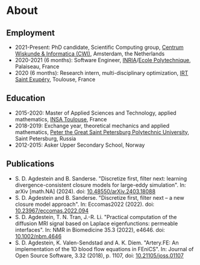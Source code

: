 # About

## Employment

- 2021-Present: PhD candidate, Scientific Computing group,
    [Centrum Wiskunde & Informatica (CWI)](https://www.cwi.nl/),
    Amsterdam, the Netherlands
- 2020-2021 (6 months): Software Engineer, 
    [INRIA](https://www.inria.fr/)/[Ecole Polytechnique](https://cmap.ip-paris.fr/),
    Palaiseau, France
- 2020 (6 months): Research intern,  multi-disciplinary optimization,
    [IRT Saint Exupéry](https://www.irt-saintexupery.com/),
    Toulouse, France

## Education

- 2015-2020: Master of Applied Sciences and Technology, applied mathematics,
    [INSA Toulouse](https://www.insa-toulouse.fr/), France
- 2018-2019: Exchange year, theoretical mechanics and applied mathematics,
    [Peter the Great Saint Petersburg Polytechnic University](https://english.spbstu.ru/),
    Saint Petersburg, Russia
- 2012-2015: Asker Upper Secondary School, Norway

## Publications

- S. D. Agdestein and B. Sanderse.
    "Discretize first, filter next: learning divergence-consistent closure models for large-eddy simulation".
    In: arXiv [math.NA] (2024).
    doi: [10.48550/arXiv.2403.18088](https://doi.org/10.48550/arXiv.2403.18088)
- S. D. Agdestein and B. Sanderse.
    "Discretize first, filter next – a new closure model approach".
    In: Eccomas2022 (2022).
    doi: [10.23967/eccomas.2022.094](https://doi.org/10.23967/eccomas.2022.094)
- S. D. Agdestein, T. N. Tran, J.-R. Li.
    "Practical computation of the diffusion MRI signal based on Laplace
    eigenfunctions: permeable interfaces".
    In: NMR in Biomedicine 35.3 (2022), e4646.
    doi: [10.1002/nbm.4646](https://doi.org/10.1002/nbm.4646)
- S. D. Agdestein, K. Valen-Sendstad and A. K. Diem.
  "Artery.FE: An implementation of the 1D blood flow equations in FEniCS".
  In: Journal of Open Source Software, 3.32 (2018), p. 1107,
  doi: [10.21105/joss.01107](https://doi.org/10.21105/joss.01107)
